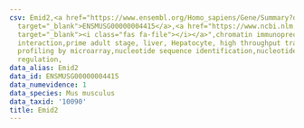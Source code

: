 ```yaml
---
csv: Emid2,<a href="https://www.ensembl.org/Homo_sapiens/Gene/Summary?db=core;g=ENSMUSG00000004415"
  target="_blank">ENSMUSG00000004415</a>,<a href="https://www.ncbi.nlm.nih.gov/pubmed/23834426"
  target="_blank"><i class="fas fa-file"></i></a>",chromatin immunoprecipitation assay,direct
  interaction,prime adult stage, liver, Hepatocyte, high throughput transcription
  profiling by microarray,nucleotide sequence identification,nucleotide sequence identification,transcriptional
  regulation,
data_alias: Emid2
data_id: ENSMUSG00000004415
data_numevidence: 1
data_species: Mus musculus
data_taxid: '10090'
title: Emid2
---
```

